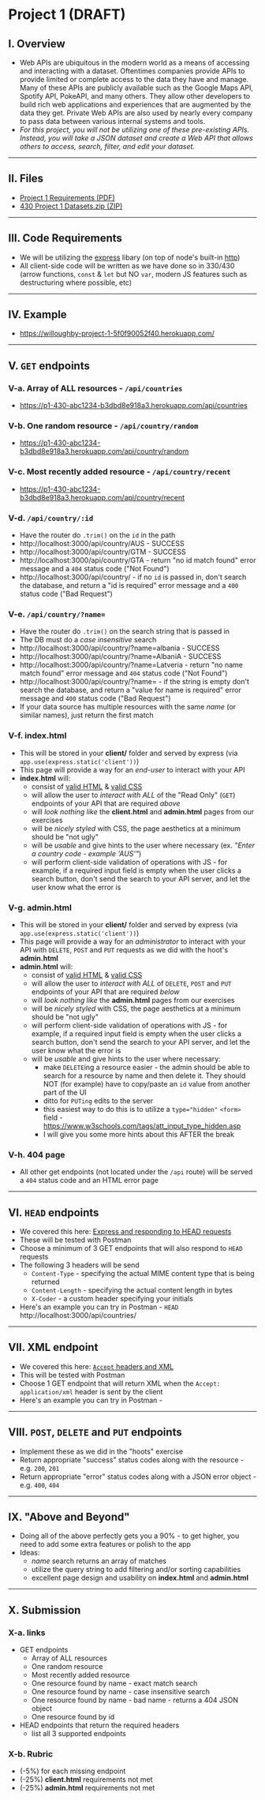 # Project 1 (DRAFT)

## I. Overview
- Web APIs are ubiquitous in the modern world as a means of accessing and interacting with a dataset. Oftentimes companies provide APIs to provide limited or complete access to the data they have and manage. Many of these APIs are publicly available such as the Google Maps API, Spotify API, PokeAPI, and many others. They allow other developers to build rich web applications and experiences that are augmented by the data they get. Private Web APIs are also used by nearly every company to pass data between various internal systems and tools.
- *For this project, you will not be utilizing one of these pre-existing APIs. Instead, you will take a JSON dataset and create a Web API that allows others to access, search, filter, and edit your dataset.*

---

## II. Files
- [Project 1 Requirements (PDF)](_files/430%20Project%201%20(New%2C%202024).pdf)
- [430 Project 1 Datasets.zip (ZIP)](_files/430%20Project%201%20Datasets.zip) 

---

## III. Code Requirements
- We will be utilizing the [express](https://www.npmjs.com/package/express) libary (on top of node's built-in [http](https://nodejs.org/api/http.html))
- All client-side code will be written as we have done so in 330/430 (arrow functions, `const` & `let` but NO `var`, modern JS features such as destructuring where possible, etc)

---

## IV. Example
- https://willoughby-project-1-5f0f90052f40.herokuapp.com/

---

## V. `GET` endpoints

### V-a. Array of ALL resources - `/api/countries`
- https://p1-430-abc1234-b3dbd8e918a3.herokuapp.com/api/countries

### V-b. One random resource - `/api/country/random`
- https://p1-430-abc1234-b3dbd8e918a3.herokuapp.com/api/country/random

### V-c. Most recently added resource - `/api/country/recent`
- https://p1-430-abc1234-b3dbd8e918a3.herokuapp.com/api/country/recent

### V-d. `/api/country/:id`
- Have the router do `.trim()` on the `id` in the path
- http://localhost:3000/api/country/AUS - SUCCESS
- http://localhost:3000/api/country/GTM - SUCCESS
- http://localhost:3000/api/country/GTA - return "no id match found" error message and a `404` status code ("Not Found")
- http://localhost:3000/api/country/ - if no `id` is passed in, don't search the database, and return a "id is required" error message and a `400` status code ("Bad Request")

### V-e. `/api/country/?name=`
- Have the router do `.trim()` on the search string that is passed in
- The DB must do a *case insensitive* search
- http://localhost:3000/api/country/?name=albania - SUCCESS
- http://localhost:3000/api/country/?name=AlbaniA - SUCCESS
- http://localhost:3000/api/country/?name=Latveria - return "no name match found" error message and `404` status code ("Not Found")
- http://localhost:3000/api/country/?name= - if the string is empty don't search the database, and return a "value for name is required" error message and `400` status code ("Bad Request")
- If your data source has multiple resources with the same *name* (or similar names), just return the first match

### V-f. index.html
- This will be stored in your **client/** folder and served by express (via `app.use(express.static('client'))`)
- This page will provide a way for an *end-user* to interact with your API
- **index.html** will:
  - consist of [valid HTML](https://validator.w3.org/) & [valid CSS](https://jigsaw.w3.org/css-validator/)
  - will allow the user to *interact with ALL* of the "Read Only" (`GET`) endpoints of your API that are required *above*
  - will *look nothing like* the **client.html** and **admin.html** pages from our exercises
  - will be *nicely styled* with CSS, the page aesthetics at a minimum should be "not ugly"
  - will be *usable* and give hints to the user where necessary (ex. *"Enter a country code - example 'AUS'"*)
  - will perform client-side validation of operations with JS - for example, if a required input field is empty when the user clicks a search button, don't send the search to your API server, and let the user know what the error is

### V-g. admin.html
- This will be stored in your **client/** folder and served by express (via `app.use(express.static('client'))`)
- This page will provide a way for an *administrator* to interact with your API with `DELETE`, `POST` and `PUT` requests as we did with the hoot's **admin.html**
- **admin.html** will:
  - consist of [valid HTML](https://validator.w3.org/) & [valid CSS](https://jigsaw.w3.org/css-validator/)
  - will allow the user to *interact with ALL* of `DELETE`, `POST` and `PUT` endpoints of your API that are required *below*
  - will *look nothing like* the **admin.html** pages from our exercises
  - will be *nicely styled* with CSS, the page aesthetics at a minimum should be "not ugly"
  - will perform client-side validation of operations with JS - for example, if a required input field is empty when the user clicks a search button, don't send the search to your API server, and let the user know what the error is
  - will be *usable* and give hints to the user where necessary:
    - make `DELETE`ing a resource easier - the admin should be able to search for a resource by name and then delete it. They should NOT (for example) have to copy/paste an `id` value from another part of the UI
    - ditto for `PUTing` edits to the server
    - this easiest way to do this is to utilize a `type="hidden"` `<form>` field - https://www.w3schools.com/tags/att_input_type_hidden.asp
    - I will give you some more hints about this AFTER the break

### V-h. 404 page
- All other get endpoints (not located under the `/api` route) will be served a `404` status code and an HTML error page 

---

## VI. `HEAD` endpoints
- We covered this here: [Express and responding to HEAD requests](p1-express-HEAD.md)
- These will be tested with Postman
- Choose a minimum of 3 GET endpoints that will also respond to `HEAD` requests
- The following 3 headers will be send
  - `Content-Type` - specifying the actual MIME content type that is being returned
  - `Content-Length` - specifying the actual content length in bytes
  - `X-Coder` - a custom header specifying your initials
- Here's an example you can try in Postman - `HEAD` http://localhost:3000/api/countries/

---

## VII. XML endpoint
- We covered this here: [`Accept` headers and XML](p1-accept-header-xml.md)
- This will be tested with Postman
- Choose 1 GET endpoint that will return XML when the `Accept: application/xml` header is sent by the client
- Here's an example you can try in Postman -

---

## VIII. `POST`, `DELETE` and `PUT` endpoints
- Implement these as we did in the "hoots" exercise
- Return appropriate "success" status codes along with the resource - e.g. `200`, `201`
- Return appropriate "error" status codes along with a JSON error object - e.g. `400`, `404`

---

## IX. "Above and Beyond"
- Doing all of the above perfectly gets you a 90% - to get higher, you need to add some extra features or polish to the app
- Ideas:
  - *name* search returns an array of matches 
  - utilize the query string to add filtering and/or sorting capabilities
  - excellent page design and usability on **index.html** and **admin.html**

---

## X. Submission

### X-a. links
- GET endpoints
  - Array of ALL resources
  - One random resource
  - Most recently added resource
  - One resource found by name - exact match search
  - One resource found by name - case insensitive search
  - One resource found by name - bad name - returns a 404 JSON object
  - One resource found by id
- HEAD endpoints that return the required headers
  - list all 3 supported endpoints

### X-b. Rubric
- (-5%) for each missing endpoint
- (-25%) **client.html** requirements not met
- (-25%) **admin.html** requirements not met



